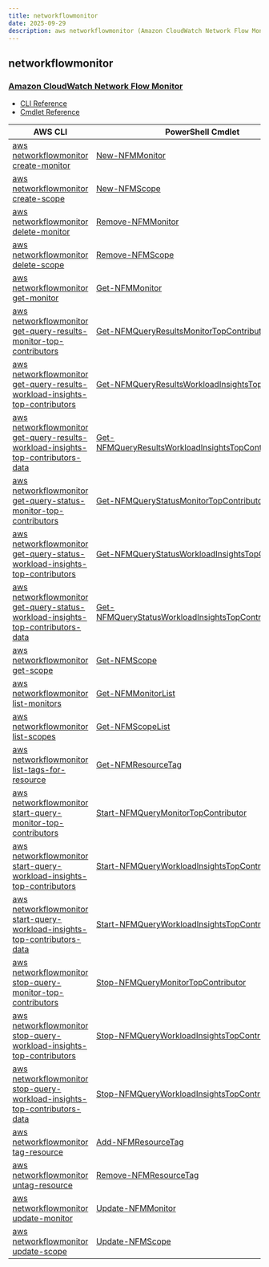 ```yaml
---
title: networkflowmonitor
date: 2025-09-29
description: aws networkflowmonitor (Amazon CloudWatch Network Flow Monitor) command/cmdlet list.
---
```


## networkflowmonitor

### [Amazon CloudWatch Network Flow Monitor](https://aws.amazon.com/cloudwatch/features/network-monitoring/)

* [CLI Reference](https://awscli.amazonaws.com/v2/documentation/api/latest/reference/networkflowmonitor/index.html)
* [Cmdlet Reference](https://docs.aws.amazon.com/powershell/latest/reference/items/NetworkFlowMonitor_cmdlets.html)

|AWS CLI|PowerShell Cmdlet|
|----|----|
|[aws networkflowmonitor create-monitor](https://awscli.amazonaws.com/v2/documentation/api/latest/reference/networkflowmonitor/create-monitor.html)|[New-NFMMonitor](https://docs.aws.amazon.com/powershell/latest/reference/items/New-NFMMonitor.html)|
|[aws networkflowmonitor create-scope](https://awscli.amazonaws.com/v2/documentation/api/latest/reference/networkflowmonitor/create-scope.html)|[New-NFMScope](https://docs.aws.amazon.com/powershell/latest/reference/items/New-NFMScope.html)|
|[aws networkflowmonitor delete-monitor](https://awscli.amazonaws.com/v2/documentation/api/latest/reference/networkflowmonitor/delete-monitor.html)|[Remove-NFMMonitor](https://docs.aws.amazon.com/powershell/latest/reference/items/Remove-NFMMonitor.html)|
|[aws networkflowmonitor delete-scope](https://awscli.amazonaws.com/v2/documentation/api/latest/reference/networkflowmonitor/delete-scope.html)|[Remove-NFMScope](https://docs.aws.amazon.com/powershell/latest/reference/items/Remove-NFMScope.html)|
|[aws networkflowmonitor get-monitor](https://awscli.amazonaws.com/v2/documentation/api/latest/reference/networkflowmonitor/get-monitor.html)|[Get-NFMMonitor](https://docs.aws.amazon.com/powershell/latest/reference/items/Get-NFMMonitor.html)|
|[aws networkflowmonitor get-query-results-monitor-top-contributors](https://awscli.amazonaws.com/v2/documentation/api/latest/reference/networkflowmonitor/get-query-results-monitor-top-contributors.html)|[Get-NFMQueryResultsMonitorTopContributor](https://docs.aws.amazon.com/powershell/latest/reference/items/Get-NFMQueryResultsMonitorTopContributor.html)|
|[aws networkflowmonitor get-query-results-workload-insights-top-contributors](https://awscli.amazonaws.com/v2/documentation/api/latest/reference/networkflowmonitor/get-query-results-workload-insights-top-contributors.html)|[Get-NFMQueryResultsWorkloadInsightsTopContributor](https://docs.aws.amazon.com/powershell/latest/reference/items/Get-NFMQueryResultsWorkloadInsightsTopContributor.html)|
|[aws networkflowmonitor get-query-results-workload-insights-top-contributors-data](https://awscli.amazonaws.com/v2/documentation/api/latest/reference/networkflowmonitor/get-query-results-workload-insights-top-contributors-data.html)|[Get-NFMQueryResultsWorkloadInsightsTopContributorsData](https://docs.aws.amazon.com/powershell/latest/reference/items/Get-NFMQueryResultsWorkloadInsightsTopContributorsData.html)|
|[aws networkflowmonitor get-query-status-monitor-top-contributors](https://awscli.amazonaws.com/v2/documentation/api/latest/reference/networkflowmonitor/get-query-status-monitor-top-contributors.html)|[Get-NFMQueryStatusMonitorTopContributor](https://docs.aws.amazon.com/powershell/latest/reference/items/Get-NFMQueryStatusMonitorTopContributor.html)|
|[aws networkflowmonitor get-query-status-workload-insights-top-contributors](https://awscli.amazonaws.com/v2/documentation/api/latest/reference/networkflowmonitor/get-query-status-workload-insights-top-contributors.html)|[Get-NFMQueryStatusWorkloadInsightsTopContributor](https://docs.aws.amazon.com/powershell/latest/reference/items/Get-NFMQueryStatusWorkloadInsightsTopContributor.html)|
|[aws networkflowmonitor get-query-status-workload-insights-top-contributors-data](https://awscli.amazonaws.com/v2/documentation/api/latest/reference/networkflowmonitor/get-query-status-workload-insights-top-contributors-data.html)|[Get-NFMQueryStatusWorkloadInsightsTopContributorsData](https://docs.aws.amazon.com/powershell/latest/reference/items/Get-NFMQueryStatusWorkloadInsightsTopContributorsData.html)|
|[aws networkflowmonitor get-scope](https://awscli.amazonaws.com/v2/documentation/api/latest/reference/networkflowmonitor/get-scope.html)|[Get-NFMScope](https://docs.aws.amazon.com/powershell/latest/reference/items/Get-NFMScope.html)|
|[aws networkflowmonitor list-monitors](https://awscli.amazonaws.com/v2/documentation/api/latest/reference/networkflowmonitor/list-monitors.html)|[Get-NFMMonitorList](https://docs.aws.amazon.com/powershell/latest/reference/items/Get-NFMMonitorList.html)|
|[aws networkflowmonitor list-scopes](https://awscli.amazonaws.com/v2/documentation/api/latest/reference/networkflowmonitor/list-scopes.html)|[Get-NFMScopeList](https://docs.aws.amazon.com/powershell/latest/reference/items/Get-NFMScopeList.html)|
|[aws networkflowmonitor list-tags-for-resource](https://awscli.amazonaws.com/v2/documentation/api/latest/reference/networkflowmonitor/list-tags-for-resource.html)|[Get-NFMResourceTag](https://docs.aws.amazon.com/powershell/latest/reference/items/Get-NFMResourceTag.html)|
|[aws networkflowmonitor start-query-monitor-top-contributors](https://awscli.amazonaws.com/v2/documentation/api/latest/reference/networkflowmonitor/start-query-monitor-top-contributors.html)|[Start-NFMQueryMonitorTopContributor](https://docs.aws.amazon.com/powershell/latest/reference/items/Start-NFMQueryMonitorTopContributor.html)|
|[aws networkflowmonitor start-query-workload-insights-top-contributors](https://awscli.amazonaws.com/v2/documentation/api/latest/reference/networkflowmonitor/start-query-workload-insights-top-contributors.html)|[Start-NFMQueryWorkloadInsightsTopContributor](https://docs.aws.amazon.com/powershell/latest/reference/items/Start-NFMQueryWorkloadInsightsTopContributor.html)|
|[aws networkflowmonitor start-query-workload-insights-top-contributors-data](https://awscli.amazonaws.com/v2/documentation/api/latest/reference/networkflowmonitor/start-query-workload-insights-top-contributors-data.html)|[Start-NFMQueryWorkloadInsightsTopContributorsData](https://docs.aws.amazon.com/powershell/latest/reference/items/Start-NFMQueryWorkloadInsightsTopContributorsData.html)|
|[aws networkflowmonitor stop-query-monitor-top-contributors](https://awscli.amazonaws.com/v2/documentation/api/latest/reference/networkflowmonitor/stop-query-monitor-top-contributors.html)|[Stop-NFMQueryMonitorTopContributor](https://docs.aws.amazon.com/powershell/latest/reference/items/Stop-NFMQueryMonitorTopContributor.html)|
|[aws networkflowmonitor stop-query-workload-insights-top-contributors](https://awscli.amazonaws.com/v2/documentation/api/latest/reference/networkflowmonitor/stop-query-workload-insights-top-contributors.html)|[Stop-NFMQueryWorkloadInsightsTopContributor](https://docs.aws.amazon.com/powershell/latest/reference/items/Stop-NFMQueryWorkloadInsightsTopContributor.html)|
|[aws networkflowmonitor stop-query-workload-insights-top-contributors-data](https://awscli.amazonaws.com/v2/documentation/api/latest/reference/networkflowmonitor/stop-query-workload-insights-top-contributors-data.html)|[Stop-NFMQueryWorkloadInsightsTopContributorsData](https://docs.aws.amazon.com/powershell/latest/reference/items/Stop-NFMQueryWorkloadInsightsTopContributorsData.html)|
|[aws networkflowmonitor tag-resource](https://awscli.amazonaws.com/v2/documentation/api/latest/reference/networkflowmonitor/tag-resource.html)|[Add-NFMResourceTag](https://docs.aws.amazon.com/powershell/latest/reference/items/Add-NFMResourceTag.html)|
|[aws networkflowmonitor untag-resource](https://awscli.amazonaws.com/v2/documentation/api/latest/reference/networkflowmonitor/untag-resource.html)|[Remove-NFMResourceTag](https://docs.aws.amazon.com/powershell/latest/reference/items/Remove-NFMResourceTag.html)|
|[aws networkflowmonitor update-monitor](https://awscli.amazonaws.com/v2/documentation/api/latest/reference/networkflowmonitor/update-monitor.html)|[Update-NFMMonitor](https://docs.aws.amazon.com/powershell/latest/reference/items/Update-NFMMonitor.html)|
|[aws networkflowmonitor update-scope](https://awscli.amazonaws.com/v2/documentation/api/latest/reference/networkflowmonitor/update-scope.html)|[Update-NFMScope](https://docs.aws.amazon.com/powershell/latest/reference/items/Update-NFMScope.html)|

